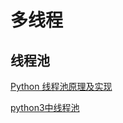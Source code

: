 # 多线程

## 线程池
[Python 线程池原理及实现](https://blog.csdn.net/a519640026/article/details/76157999)

[python3中线程池](https://www.cnblogs.com/hjc4025/p/6950157.html)
